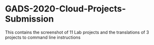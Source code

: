 # GADS-2020-Cloud-Projects-Submission
This contains the screenshot of 11 Lab projects
and the translations of 3 projects to command line instructions
